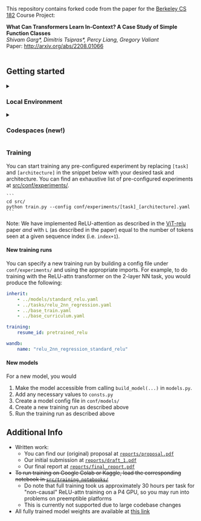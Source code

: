 This repository contains forked code from the paper for the [Berkeley CS 182](https://inst.eecs.berkeley.edu/~cs182/fa23/) Course Project:

**What Can Transformers Learn In-Context? A Case Study of Simple Function Classes** <br>
*Shivam Garg\*, Dimitris Tsipras\*, Percy Liang, Gregory Valiant* <br>
Paper: http://arxiv.org/abs/2208.01066 <br><br>


## Getting started

<details>
    <summary><h3>Local Environment</h3></summary>
To get started with this codebase:

1) Clone the repo  

2) Install the dependencies for our code using Conda. You may need to adjust the environment YAML file depending on your setup (alternatively, you can use a Codespace (described below)).  

    ```
    conda env create -f environment.yml
    conda activate in-context-learning
    ```
</details>

<details>
<summary><h3>Codespaces (new!)</h3></summary>
Click <a href="https://github.com/codespaces/new?hide_repo_select=true&ref=devcontainer-improvement&repo=724878312">this link</a> and step through the configurator or start a <a href="https://github.com/features/codespaces">codespace</a> directly from this repo. That's it -- dependencies will be automatically installed and you will be dropped in your default codespace editor.

Note: If the conda environment is not automatically activated, you may need to run 

    ```
    source /opt/conda/bin/activate in-context-learning
    ```
</details>

### Training

You can start training any pre-configured experiment by replacing `[task]` and `[architecture]` in the snippet below with your desired task and architecture. You can find an exhaustive list of pre-configured experiments at [src/conf/experiments/](https://github.com/nelson-lojo/in-context-learning/blob/main/src/conf/experiments/).

    ```
    cd src/
    python train.py --config conf/experiments/[task]_[architecture].yaml
    ```
Note: We have implemented ReLU-attention as described in the [ViT-relu](https://arxiv.org/pdf/2309.08586.pdf) paper *and* with `L` (as described in the paper) equal to the number of tokens seen at a given sequence index (i.e. `index+1`).

#### New training runs

You can specify a new training run by building a config file under `conf/experiments/` and using the appropriate imports. For example, to do training with the ReLU-attn transformer on the 2-layer NN task, you would produce the following:

```yaml
inherit:
    - ../models/standard_relu.yaml
    - ../tasks/relu_2nn_regression.yaml
    - ../base_train.yaml
    - ../base_curriculum.yaml

training:
    resume_id: pretrained_relu

wandb:
    name: "relu_2nn_regression_standard_relu"
```

#### New models

For a new model, you would 
1) Make the model accessible from calling `build_model(...)` in `models.py`. 
2) Add any necessary values to `consts.py`
3) Create a model config file in `conf/models/`
4) Create a new training run as described above
5) Run the training run as described above

## Additional Info

- Written work:
    - You can find our (original) proposal at [`reports/proposal.pdf`](https://github.com/nelson-lojo/in-context-learning/blob/main/reports/proposal.pdf) 
    - Our initial submission at [`reports/draft_1.pdf`](https://github.com/nelson-lojo/in-context-learning/blob/main/reports/proposal.pdf)
    - Our final report at [`reports/final_report.pdf`](https://github.com/nelson-lojo/in-context-learning/blob/main/reports/final_report.pdf)
- ~~To run training on Google Colab or Kaggle, load the corresponding notebook in [`src/training_notebooks/`](https://github.com/nelson-lojo/in-context-learning/blob/main/src/training_notebooks/)~~
    - Do note that full training took us approximately 30 hours per task for "non-causal" ReLU-attn training on a P4 GPU, so you may run into problems on preemptible platforms
    - This is currently not supported due to large codebase changes
- All fully trained model weights are available at [this link](https://drive.google.com/file/d/1i40FeNi5K0UzOH7I5wp32vBKCELSc8PD/view?usp=sharing)
